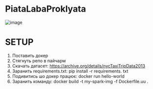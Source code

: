 # PiataLabaProklyata
![image](https://github.com/atillabet/imbd-spark-project/assets/70264866/db87ffd4-bef2-4f83-b26a-b1bc4136762c)

# SETUP
1. Поставить докер
2. Стягнуть репо в пайчарм
3. Скачать датасет: https://archive.org/details/nycTaxiTripData2013
4. Заранить requirements.txt:
   pip install -r requirements. txt
5. Подивитись шо докер працює:
   docker run hello-world
6. Заранить команду:
   docker build -t my-spark-img -f Dockerfile.uu .
